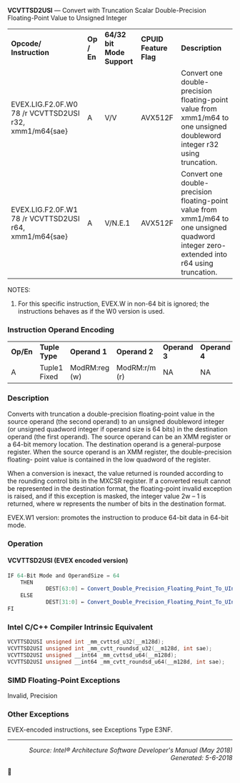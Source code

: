 <b>VCVTTSD2USI</b> — Convert with Truncation Scalar Double-Precision Floating-Point Value to
Unsigned Integer
<table>
	<tr>
		<td><b>Opcode/ Instruction</b></td>
		<td><b>Op / En</b></td>
		<td><b>64/32 bit Mode Support</b></td>
		<td><b>CPUID Feature Flag</b></td>
		<td><b>Description</b></td>
	</tr>
	<tr>
		<td>EVEX.LIG.F2.0F.W0 78 /r VCVTTSD2USI r32, xmm1/m64{sae}</td>
		<td>A</td>
		<td>V/V</td>
		<td>AVX512F</td>
		<td>Convert one double-precision floating-point value from xmm1/m64 to one unsigned doubleword integer r32 using truncation.</td>
	</tr>
	<tr>
		<td>EVEX.LIG.F2.0F.W1 78 /r VCVTTSD2USI r64, xmm1/m64{sae}</td>
		<td>A</td>
		<td>V/N.E.1</td>
		<td>AVX512F</td>
		<td>Convert one double-precision floating-point value from xmm1/m64 to one unsigned quadword integer zero- extended into r64 using truncation.</td>
	</tr>
</table>

NOTES:
1. For this specific instruction, EVEX.W in non-64 bit is ignored; the instructions behaves as if the W0 version is
used.

### Instruction Operand Encoding
<table>
	<tr>
		<td><b>Op/En</b></td>
		<td><b>Tuple Type</b></td>
		<td><b>Operand 1</b></td>
		<td><b>Operand 2</b></td>
		<td><b>Operand 3</b></td>
		<td><b>Operand 4</b></td>
	</tr>
	<tr>
		<td>A</td>
		<td>Tuple1 Fixed</td>
		<td>ModRM:reg (w)</td>
		<td>ModRM:r/m (r)</td>
		<td>NA</td>
		<td>NA</td>
	</tr>
</table>


### Description
Converts with truncation a double-precision floating-point value in the source operand (the second operand) to an
unsigned doubleword integer (or unsigned quadword integer if operand size is 64 bits) in the destination operand
(the first operand). The source operand can be an XMM register or a 64-bit memory location. The destination
operand is a general-purpose register. When the source operand is an XMM register, the double-precision floating-
point value is contained in the low quadword of the register.

When a conversion is inexact, the value returned is rounded according to the rounding control bits in the MXCSR
register. If a converted result cannot be represented in the destination format, the floating-point invalid exception
is raised, and if this exception is masked, the integer value 2w – 1 is returned, where w represents the number of
bits in the destination format.

EVEX.W1 version: promotes the instruction to produce 64-bit data in 64-bit mode.

### Operation


#### VCVTTSD2USI (EVEX encoded version)
```java
IF 64-Bit Mode and OperandSize = 64
    THEN
            DEST[63:0] ← Convert_Double_Precision_Floating_Point_To_UInteger_Truncate(SRC[63:0]);
    ELSE
            DEST[31:0] ← Convert_Double_Precision_Floating_Point_To_UInteger_Truncate(SRC[63:0]);
FI
```
### Intel C/C++ Compiler Intrinsic Equivalent
```c
VCVTTSD2USI unsigned int _mm_cvttsd_u32(__m128d);
VCVTTSD2USI unsigned int _mm_cvtt_roundsd_u32(__m128d, int sae);
VCVTTSD2USI unsigned __int64 _mm_cvttsd_u64(__m128d);
VCVTTSD2USI unsigned __int64 _mm_cvtt_roundsd_u64(__m128d, int sae);
```
### SIMD Floating-Point Exceptions

Invalid, Precision

### Other Exceptions

EVEX-encoded instructions, see Exceptions Type E3NF.

 --- 
<p align="right"><i>Source: Intel® Architecture Software Developer's Manual (May 2018)<br>Generated: 5-6-2018</i></p>
